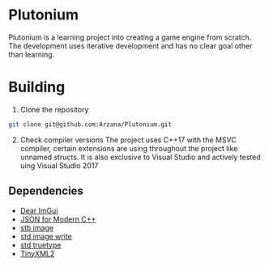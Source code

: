 # Plutonium
Plutonium is a learning project into creating a game engine from scratch. The development uses iterative development and has no clear goal other than learning.

# Building
1. Clone the repository
```bash
git clone git@github.com:Arzana/Plutonium.git
```

2. Check compiler versions
The project uses C++17 with the MSVC compiler, certain extensions are using throughout the project like unnamed structs.
It is also exclusive to Visual Studio and actively tested uing Visual Studio 2017

## Dependencies 
- [Dear ImGui](https://github.com/ocornut/imgui)
- [JSON for Modern C++](https://github.com/nlohmann/json)
- [stb image](https://github.com/nothings/stb/blob/master/stb_image.h)
- [std image write](https://github.com/nothings/stb/blob/master/stb_image_write.h)
- [std truetype](https://github.com/nothings/stb/blob/master/stb_truetype.h)
- [TinyXML2](https://github.com/leethomason/tinyxml2)
